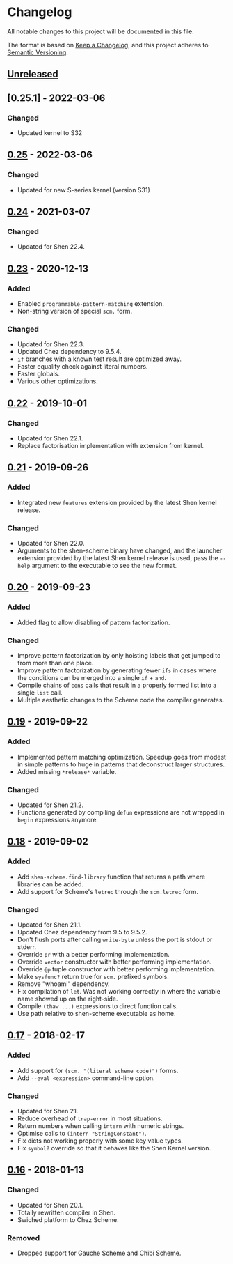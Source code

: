 # Changelog

All notable changes to this project will be documented in this file.

The format is based on [Keep a Changelog](https://keepachangelog.com/en/1.0.0/),
and this project adheres to [Semantic Versioning](https://semver.org/spec/v2.0.0.html).

## [Unreleased]

## [0.25.1] - 2022-03-06

### Changed

- Updated kernel to S32

## [0.25] - 2022-03-06

### Changed

- Updated for new S-series kernel (version S31)

## [0.24] - 2021-03-07

### Changed

- Updated for Shen 22.4.

## [0.23] - 2020-12-13

### Added

- Enabled `programmable-pattern-matching` extension.
- Non-string version of special `scm.` form.

### Changed

- Updated for Shen 22.3.
- Updated Chez dependency to 9.5.4.
- `if` branches with a known test result are optimized away.
- Faster equality check against literal numbers.
- Faster globals.
- Various other optimizations.

## [0.22] - 2019-10-01

### Changed

- Updated for Shen 22.1.
- Replace factorisation implementation with extension from kernel.

## [0.21] - 2019-09-26

### Added

- Integrated new `features` extension provided by the latest Shen kernel release.

### Changed

- Updated for Shen 22.0.
- Arguments to the shen-scheme binary have changed, and the launcher extension provided by the latest Shen kernel release is used, pass the `--help` argument to the executable to see the new format.

## [0.20] - 2019-09-23

### Added

- Added flag to allow disabling of pattern factorization.

### Changed

- Improve pattern factorization by only hoisting labels that get jumped to from more than one place.
- Improve pattern factorization by generating fewer `ifs` in cases where the conditions can be merged into a single `if` + `and`.
- Compile chains of `cons` calls that result in a properly formed list into a single `list` call.
- Multiple aesthetic changes to the Scheme code the compiler generates.

## [0.19] - 2019-09-22

### Added

- Implemented pattern matching optimization. Speedup goes from modest in simple patterns to huge in patterns that deconstruct larger structures.
- Added missing `*release*` variable.

### Changed

- Updated for Shen 21.2.
- Functions generated by compiling `defun` expressions are not wrapped in `begin` expressions anymore.

## [0.18] - 2019-09-02

### Added

- Add `shen-scheme.find-library` function that returns a path where libraries can be added.
- Add support for Scheme's `letrec` through the `scm.letrec` form.

### Changed

- Updated for Shen 21.1.
- Updated Chez dependency from 9.5 to 9.5.2.
- Don't flush ports after calling `write-byte` unless the port is stdout or stderr.
- Override `pr` with a better performing implementation.
- Override `vector` constructor with better performing implementation.
- Override `@p` tuple constructor with better performing implementation.
- Make `sysfunc?` return true for `scm.` prefixed symbols.
- Remove "whoami" dependency.
- Fix compilation of `let`. Was not working correctly in where the variable name showed up on the right-side.
- Compile `(thaw ...)` expressions to direct function calls.
- Use path relative to shen-scheme executable as home.

## [0.17] - 2018-02-17

### Added

- Add support for `(scm. "(literal scheme code)")` forms.
- Add `--eval <expression>` command-line option.

### Changed

- Updated for Shen 21.
- Reduce overhead of `trap-error` in most situations.
- Return numbers when calling `intern` with numeric strings.
- Optimise calls to `(intern "StringConstant")`.
- Fix dicts not working properly with some key value types.
- Fix `symbol?` override so that it behaves like the Shen Kernel version.

## [0.16] - 2018-01-13

### Changed

- Updated for Shen 20.1.
- Totally rewritten compiler in Shen.
- Swiched platform to Chez Scheme.

### Removed

- Dropped support for Gauche Scheme and Chibi Scheme.

[Unreleased]: https://github.com/tizoc/shen-scheme/compare/v0.25...HEAD
[0.25]: https://github.com/tizoc/shen-scheme/compare/0.24...v0.25
[0.24]: https://github.com/tizoc/shen-scheme/compare/0.23...v0.24
[0.23]: https://github.com/tizoc/shen-scheme/compare/0.22...v0.23
[0.22]: https://github.com/tizoc/shen-scheme/compare/0.21...0.22
[0.21]: https://github.com/tizoc/shen-scheme/compare/0.20...0.21
[0.20]: https://github.com/tizoc/shen-scheme/compare/0.19...0.20
[0.19]: https://github.com/tizoc/shen-scheme/compare/0.18...0.19
[0.18]: https://github.com/tizoc/shen-scheme/compare/0.17...0.18
[0.17]: https://github.com/tizoc/shen-scheme/compare/0.16...0.17
[0.16]: https://github.com/tizoc/shen-scheme/compare/chibi-shen-0.15...0.16
